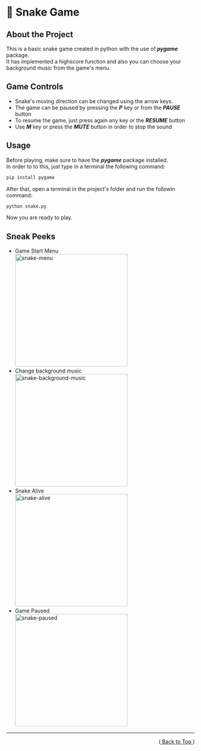 # 🚀 Snake Game
## About the Project
This is a basic snake game created in python with the use of **_pygame_** package. </br>
It has implemented a highscore function and also you can choose your background music from the game's menu.

## Game Controls
- Snake's moving direction can be changed using the arrow keys. </br>
- The game can be paused by pressing the **_P_** key or from the **_PAUSE_** button <br>
- To resume the game, just press again any key or the **_RESUME_** button </br>
- Use **_M_** key or press the **_MUTE_** button in order to stop the sound </br> 

## Usage
Before playing, make sure to have the **_pygame_** package installed. </br>
In order to to this, just type in a terminal the following command: </br>
```bash
pip install pygame
```
After that, open a terminal in the project's folder and run the followin command:
```bash
python snake.py
```
Now you are ready to play. </br>
## Sneak Peeks
- Game Start Menu </br> <img width="300" alt="snake-menu" src="https://user-images.githubusercontent.com/93842197/149677552-76b63266-0ca5-4f0f-9762-4f63945e9659.png">
- Change background music </br> <img width="300" alt="snake-background-music" src="https://user-images.githubusercontent.com/93842197/149677605-b24590a4-c9b1-4c81-a121-0cb006107fc0.png">
- Snake Alive </br> <img width="300" alt="snake-alive" src="https://user-images.githubusercontent.com/93842197/149677723-c489f004-32e1-4773-90f3-373d2255ec1a.png">
- Game Paused </br> <img width="300" alt="snake-paused" src="https://user-images.githubusercontent.com/93842197/149677733-8d2e8760-2d09-490d-99ea-439b25ab81f2.png">

***
<p align="right">(<a href="#top"> Back to Top </a>)</p>  
